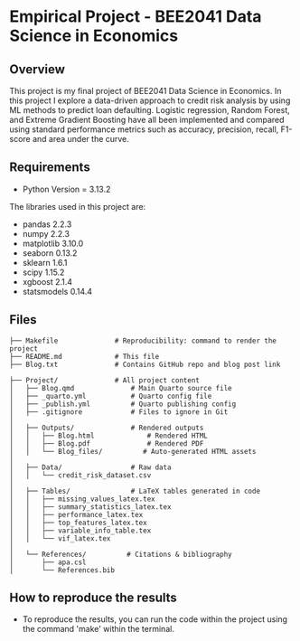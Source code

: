 # Empirical Project - BEE2041 Data Science in Economics

## Overview
This project is my final project of BEE2041 Data Science in Economics. In this project I explore a data-driven approach to credit risk analysis by using ML methods to predict loan defaulting. Logistic regression, Random Forest, and Extreme Gradient Boosting have all been implemented and compared using standard performance metrics such as accuracy, precision, recall, F1-score and area under the curve.

## Requirements
- Python Version = 3.13.2

The libraries used in this project are:
- pandas 2.2.3
- numpy 2.2.3
- matplotlib 3.10.0
- seaborn 0.13.2
- sklearn 1.6.1
- scipy 1.15.2
- xgboost 2.1.4
- statsmodels 0.14.4

## Files
```
├── Makefile              # Reproducibility: command to render the project
├── README.md             # This file
├── Blog.txt              # Contains GitHub repo and blog post link

├── Project/              # All project content
│   ├── Blog.qmd              # Main Quarto source file
│   ├── _quarto.yml           # Quarto config file
│   ├── _publish.yml          # Quarto publishing config
│   ├── .gitignore            # Files to ignore in Git
│
│   ├── Outputs/              # Rendered outputs
│   │   ├── Blog.html             # Rendered HTML
│   │   ├── Blog.pdf              # Rendered PDF
│   │   └── Blog_files/          # Auto-generated HTML assets
│
│   ├── Data/                 # Raw data
│   │   └── credit_risk_dataset.csv
│
│   ├── Tables/               # LaTeX tables generated in code
│   │   ├── missing_values_latex.tex
│   │   ├── summary_statistics_latex.tex
│   │   ├── performance_latex.tex
│   │   ├── top_features_latex.tex
│   │   ├── variable_info_table.tex
│   │   └── vif_latex.tex
│
│   └── References/          # Citations & bibliography
│       ├── apa.csl
│       └── References.bib
```

## How to reproduce the results
- To reproduce the results, you can run the code within the project using the command 'make' within the terminal.